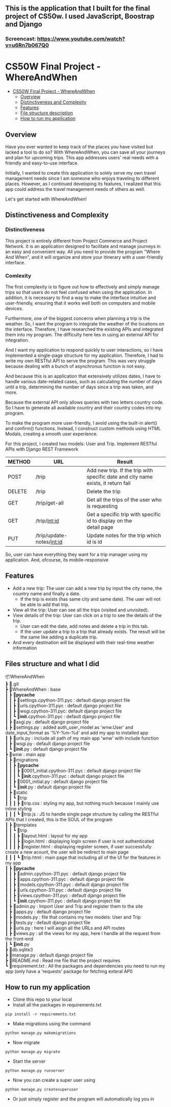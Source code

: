 ## This is the application that I built for the final project of CS50w. I used JavaScript, Boostrap and Django
### Screencast: https://www.youtube.com/watch?v=u6Rn7b067Q0

# CS50W Final Project - WhereAndWhen

- [CS50W Final Project - WhereAndWhen](#cs50w-final-project---WhereAndWhen)
  - [Overview](#overview)
  - [Distinctiveness and Complexity](#distinctiveness-and-complexity)
  - [Features](#features)
  - [File structure description](#files-structure-and-what-i-did)
  - [How to run my application](#how-to-run-my-application)

## Overview

Have you ever wanted to keep track of the places you have visited but lacked a tool to do so? With WhereAndWhen, you can save all your journeys and plan for upcoming trips. This app addresses users' real needs with a friendly and easy-to-use interface.

Initially, I wanted to create this application to solely serve my own travel management needs since I am someone who enjoys traveling to different places. However, as I continued developing its features, I realized that this app could address the travel management needs of others as well.

Let's get started with WhereAndWhen!

## Distinctiveness and Complexity

### Distinctiveness

This project is entirely different from Project Commerce and Project Network. It is an application designed to facilitate and manage journeys in an easy and convenient way. All you need to provide the program "Where And When", and it will organize and store your itinerary with a user-friendly interface.

### Comlexity

The first complexity is to figure out how to effectively and simply manage trips so that users do not feel confused when using the application. In addition, it is necessary to find a way to make the interface intuitive and user-friendly, ensuring that it works well both on computers and mobile devices.

Furthermore, one of the biggest concerns when planning a trip is the weather. So, I want the program to integrate the weather of the locations on the interface. Therefore, I have researched the existing APIs and integrated them into my program. The difficulty here lies in using an external API for integration.

And I want my application to respond quickly to user interactions, so I have implemented a single-page structure for my application. Therefore, I had to write my own RESTful API to serve the program. This was very struggle because dealing with a bunch of asynchronus function is not easy.

And because this is an application that extensively utilizes dates, I have to handle various date-related cases, such as calculating the number of days until a trip, determining the number of days since a trip was taken, and more.

Because the external API only allows queries with two letters country code. So I have to generate all available country and their country codes into my program.

To make the program more user-friendly, I avoid using the built-in alert() and confirm() functions. Instead, I construct custom methods using HTML Modals, creating a smooth user experience.

For this project, I created two models: User and Trip. Implement RESTful APIs with Django REST Framework

| METHOD | URL                         | Result                                                                                  |
| ------ | --------------------------- | --------------------------------------------------------------------------------------- |
| POST   | /trip                       | Add new trip. If the trip with <br/> specific date and city name exists, it return fail |
| DELETE | /trip                       | Delete the trip                                                                         |
| GET    | /trip/get-all               | Get all the trips of the user who is requesting                                         |
| GET    | /trip/<int:id>              | Get a specific trip with specific id to display on the </br> detail page                |
| PUT    | /trip/update-notes/<int:id> | Update notes for the trip which id is id                                                |

So, user can have everything they want for a trip manager using my application. And, ofcourse, its mobile-responsive

## Features

- Add a new trip: The user can add a new trip by input the city name, the country name and finally a date.
  - If the trip is exists (has same city and same date). The user will not be able to add that trip.
- View all the trip: User can see all the trips (visited and unvisited).
- View details of the trip: User can click on a trip to see the details of the trip.
  - User can edit the date, add notes and delete a trip in this tab.
  - If the user update a trip to a trip that already exists. The result will be the same like adding a duplicate trip.
- And every destination will be displayed with their real-time weather information

## Files structure and what I did

📦WhereAndWhen \
 ┣ 📂.git \
 ┣ 📂WhereAndWhen : base \
 ┃ ┣ 📂**pycache** \
 ┃ ┃ ┣ 📜settings.cpython-311.pyc : default django project file \
 ┃ ┃ ┣ 📜urls.cpython-311.pyc : default django project file \
 ┃ ┃ ┣ 📜wsgi.cpython-311.pyc: default django project file \
 ┃ ┃ ┗ 📜**init**.cpython-311.pyc : default django project file \
 ┃ ┣ 📜asgi.py : default django project file \
 ┃ ┣ 📜settings.py : added auth_user_model as 'wnw.User' and date_input_format as '%Y-%m-%d' and add my app to installed app \
 ┃ ┣ 📜urls.py : include all path of my main app 'wnw' with include function \
 ┃ ┣ 📜wsgi.py : default django project file \
 ┃ ┗ 📜**init**.py : default django project file \
 ┣ 📂wnw : main app \
 ┃ ┣ 📂migrations \
 ┃ ┃ ┣ 📂**pycache** \
 ┃ ┃ ┃ ┣ 📜0001_initial.cpython-311.pyc : default django project file \
 ┃ ┃ ┃ ┗ 📜**init**.cpython-311.pyc : default django project file \
 ┃ ┃ ┣ 📜0001_initial.py : default django project file \
 ┃ ┃ ┗ 📜**init**.py : default django project file \
 ┃ ┣ 📂static \
 ┃ ┃ ┗ 📂trip \
 ┃ ┃ ┃ ┣ 📜trip.css : styling my app, but nothing much because I mainly use inline styling \
 ┃ ┃ ┃ ┗ 📜trip.js : JS to handle single page structure by calling the RESTful APIs that I created, this is the SOUL of the program \
 ┃ ┣ 📂templates \
 ┃ ┃ ┗ 📂trip \
 ┃ ┃ ┃ ┣ 📜layout.html : layout for my app \
 ┃ ┃ ┃ ┣ 📜login.html : displaying login screen if user is not authenticated \
 ┃ ┃ ┃ ┣ 📜register.html : displaying register screen, if user successfully create a new acount, the user will be redirect to main page \
 ┃ ┃ ┃ ┗ 📜trip.html : main page that including all of the UI for the features in my app \
 ┃ ┣ 📂**pycache** \
 ┃ ┃ ┣ 📜admin.cpython-311.pyc : default django project file \
 ┃ ┃ ┣ 📜apps.cpython-311.pyc : default django project file <br/>
┃ ┃ ┣ 📜models.cpython-311.pyc : default django project file \
 ┃ ┃ ┣ 📜urls.cpython-311.pyc : default django project file \
 ┃ ┃ ┣ 📜views.cpython-311.pyc : default django project file \
 ┃ ┃ ┗ 📜**init**.cpython-311.pyc : default django project file \
 ┃ ┣ 📜admin.py : Import User and Trip and register them to the site \
 ┃ ┣ 📜apps.py : default django project file \
 ┃ ┣ 📜models.py : file that contains my two models: User and Trip \
 ┃ ┣ 📜tests.py : default django project file \
 ┃ ┣ 📜urls.py : here I will asign all the URLs and API routes \
 ┃ ┣ 📜views.py : all the views for my app, here I handle all the request from the front-end \
 ┃ ┗ 📜**init**.py \
 ┣ 📜db.sqlite3 \
 ┣ 📜manage.py : default django project file \
 ┣ 📜README.md : Read me file that the project requires \
 ┗ 📜requirement.txt : All the packages and dependencies you need to run my app (only have a 'requests' package for fetching exteral API)

## How to run my application

- Clone this repo to your local
- Install all the packages in requirements.txt

```
pip install -r requirements.txt
```

- Make migrations using the command

```
python manage.py makemigrations
```

- Now migrate

```
python manage.py migrate
```

- Start the server

```
python manage.py runserver
```

- Now you can create a super user using

```
python manage.py createsuperuser
```

- Or just simply register and the program will automatically log you in
